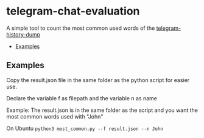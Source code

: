 # telegram-chat-evaluation



A simple tool to count the most common used words of the [telegram-history-dump](https://github.com/tvdstaaij/telegram-history-dump)


- [Examples](#examples)




Examples
---------------
Copy the result.json file in the same folder as the python script for easier use.

Declare the variable f as filepath and the variable n as name

Example:
The result.json is in the same folder as the script and you want the most common words used with "John"

On Ubuntu
`python3 most_common.py --f result.json --n John`





